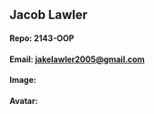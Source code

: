 ## Jacob Lawler

#### Repo: 2143-OOP

#### Email: jakelawler2005@gmail.com

#### Image:

#### Avatar:
